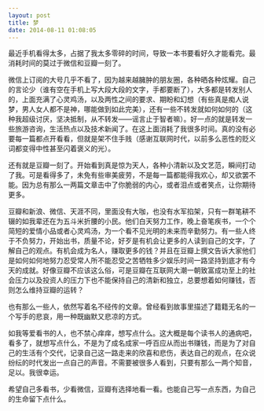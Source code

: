 ```yaml
---
layout: post
title: 梦
date: 2014-08-11 01:08:05
---
```




最近手机看得太多，占据了我太多零碎的时间，导致一本书要看好久才能看完。最消耗时间的莫过于微信和豆瓣一刻了。


微信上订阅的大号几乎不看了，因为越来越臃肿的朋友圈，各种晒各种炫耀。自己的言论少（谁有空在手机上写大段大段的文字，手都要断了），大多都是转发别人的，上面充满了心灵鸡汤，以及两性之间的要求、期盼和幻想（有些真是痴人说梦，男人女人都不是神，哪能做到如此完美），还有一些不转发就如何如何的（这种我超级讨厌，坚决抵制，从不转发——谣言止于智者嘛）。好一点的就是转发一些旅游咨询，生活热点以及技术新闻了。在这上面消耗了我很多时间。真的没有必要每一篇都点开看看，但就是架不住手贱（感谢互联网时代，以前多么恶性的贬义词都变得中性甚至闪着褒义的光）。



还有就是豆瓣一刻了。开始看到真是惊为天人，各种小清新以及文艺范，瞬间打动了我。可是看得多了，未免有些审美疲劳，不是每一篇都能得我欢心，却又欲罢不能。因为总有那么一两篇文章击中了你脆弱的内心，或者泪点或者笑点，让你期待更多。


豆瓣和新浪、微信、天涯不同，里面没有大咖，也没有水军掐架，只有一群笔耕不辍的如我辈还在为五斗米折腰的小民。他们白天努力工作，晚上奋笔疾书，一个个简短的爱情小品或者心灵鸡汤，为一个看不见光明的未来而辛勤努力。有一些人终于不负努力，开始出书，质量不论，好歹是有机会让更多的人读到自己的文字，了解自己的观点。有机会成为名人，赚取更多的钱？并且在豆瓣上撰文告诉大家他们是如何如何地努力忍受常人所不能忍受之苦牺牲多少娱乐时间一路坚持到底才有今天的成就。好像豆瓣不应该这么俗，可是豆瓣在互联网大潮一朝致富成功至上的社会压力以及投资人的压力下也不能保持自己的清新和独立，总要想着如何赚钱，否则怎么维持豆瓣的运转？

也有那么一些人，依然写着名不经传的文章。曾经看到故事里描述了籍籍无名的一个写手的悲哀，用一种既幽默又悲凉的方式。


如我等爱看书的人，也不禁心痒痒，想写点什么。这大概是每个读书人的通病吧，看多了，就想写点什么，不是为了成名成家一呼百应从而出书赚钱，而是为了对自己的生活有个交代，记录自己这一路走来的欣喜和悲伤，表达自己的观点，在众说纷纭的时代发出一点自己的声音。不需要被很多人看到，只要有那么一两个知音，足以。我很幸运。

希望自己多看书，少看微信，豆瓣有选择地看一看。也能自己写一点东西，为自己的生命留下点什么。


